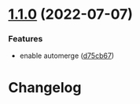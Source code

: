 # [1.1.0](https://github.com/adup-tech/devops_git-workflows/compare/v1.0.0...v1.1.0) (2022-07-07)


### Features

* enable automerge ([d75cb67](https://github.com/adup-tech/devops_git-workflows/commit/d75cb67e605e0150c2d9abf26959ecc9055fa095))

# Changelog
